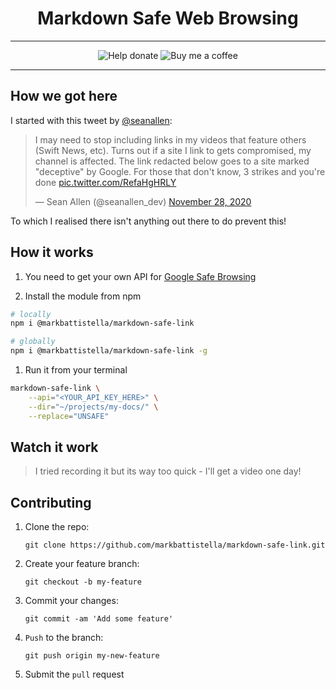 <div align="center">

# Markdown Safe Web Browsing

---

![Help donate](https://img.shields.io/badge/%20-@markbattistella-blue?logo=paypal&link=https://www.paypal.me/markbattistella/6AUD) ![Buy me a coffee](https://img.shields.io/badge/%20-buymeacoffee-black?logo=buy-me-a-coffee&link=https://www.buymeacoffee.com/markbattistella)

---

</div>

## How we got here

I started with this tweet by [@seanallen](https://twitter.com/seanallen_dev):

<blockquote class="twitter-tweet" data-dnt="true" data-theme="light"><p lang="en" dir="ltr">I may need to stop including links in my videos that feature others (Swift News, etc). Turns out if a site I link to gets compromised, my channel is affected. The link redacted below goes to a site marked &quot;deceptive&quot; by Google. For those that don&#39;t know, 3 strikes and you&#39;re done <a href="https://t.co/RefaHgHRLY">pic.twitter.com/RefaHgHRLY</a></p>&mdash; Sean Allen (@seanallen_dev) <a href="https://twitter.com/seanallen_dev/status/1332696819625844736?ref_src=twsrc%5Etfw">November 28, 2020</a></blockquote>

To which I realised there isn't anything out there to do prevent this!

## How it works

1. You need to get your own API for [Google Safe Browsing](https://developers.google.com/safe-browsing/)

1. Install the module from npm

  ```sh
  # locally
  npm i @markbattistella/markdown-safe-link

  # globally
  npm i @markbattistella/markdown-safe-link -g
  ```

1. Run it from your terminal

  ```sh
  markdown-safe-link \
      --api="<YOUR_API_KEY_HERE>" \
      --dir="~/projects/my-docs/" \
      --replace="UNSAFE"
  ```

## Watch it work

> I tried recording it but its way too quick - I'll get a video one day!

## Contributing

1. Clone the repo:

    `git clone https://github.com/markbattistella/markdown-safe-link.git`

1. Create your feature branch:

    `git checkout -b my-feature`

1. Commit your changes:

    `git commit -am 'Add some feature'`

1. `Push` to the branch:

    `git push origin my-new-feature`

1. Submit the `pull` request
